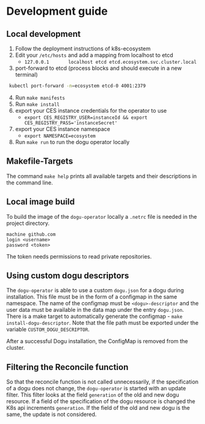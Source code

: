 # Development guide

## Local development

1. Follow the deployment instructions of k8s-ecosystem
2. Edit your `/etc/hosts` and add a mapping from localhost to etcd
    - `127.0.0.1       localhost etcd etcd.ecosystem.svc.cluster.local`
3. port-forward to etcd (process blocks and should execute in a new terminal)
```bash
 kubectl port-forward -n=ecosystem etcd-0 4001:2379
```
4. Run `make manifests`
5. Run `make install`
6. export your CES instance credentials for the operator to use
    - `export CES_REGISTRY_USER=instanceId && export CES_REGISTRY_PASS='instanceSecret'`
7. export your CES instance namespace
   - `export NAMESPACE=ecosystem`
8. Run `make run` to run the dogu operator locally

## Makefile-Targets

The command `make help` prints all available targets and their descriptions in the command line.

## Local image build

To build the image of the `dogu-operator` locally a `.netrc` file is needed in the project directory.

```
machine github.com
login <username>
password <token>
```

The token needs permissions to read private repositories.

## Using custom dogu descriptors

The `dogu-operator` is able to use a custom `dogu.json` for a dogu during installation.
This file must be in the form of a configmap in the same namespace. The name of the configmap must be `<dogu>-descriptor`
and the user data must be available in the data map under the entry `dogu.json`.
There is a make target to automatically generate the configmap - `make install-dogu-descriptor`.
Note that the file path must be exported under the variable `CUSTOM_DOGU_DESCRIPTOR`.

After a successful Dogu installation, the ConfigMap is removed from the cluster.

## Filtering the Reconcile function

So that the reconcile function is not called unnecessarily, if the specification of a dogu does not change,
the `dogu-operator` is started with an update filter. This filter looks at the field `generation` of the old
and new dogu resource. If a field of the specification of the dogu resource is changed the K8s api increments
`generation`. If the field of the old and new dogu is the same, the update is not considered.
